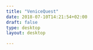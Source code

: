 ```yaml
---
title: "VeniceQuest"
date: 2018-07-10T14:21:54+02:00
draft: false
type: desktop
layout: desktop

---
```

